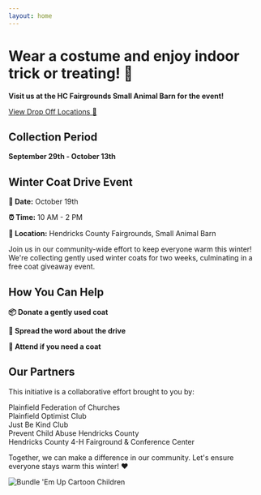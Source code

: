 ```yaml
---
layout: home
---
```


<div class="main-content">
  <h1>Wear a costume and enjoy indoor trick or treating! 🎃</h1>
  <p><strong>Visit us at the HC Fairgrounds Small Animal Barn for the event!</strong></p>
  
  <a href="https://bwaite43.github.io/bundleemup.com//dropoff-locations/" class="cta-button">View Drop Off Locations 📍</a>

  <div class="collection-period">
    <h2>Collection Period</h2>
    <p><strong>September 29th - October 13th</strong></p>
  </div>

  <div class="event-meta">
    <h2>Winter Coat Drive Event</h2>
    <p><strong>📅 Date:</strong> October 19th</p>
    <p><strong>⏰ Time:</strong> 10 AM - 2 PM</p>
    <p><strong>📍 Location:</strong> Hendricks County Fairgrounds, Small Animal Barn</p>
  </div>

  <p>Join us in our community-wide effort to keep everyone warm this winter! We're collecting gently used winter coats for two weeks, culminating in a free coat giveaway event.</p>

  <h2>How You Can Help</h2>
  <div class="help-options">
    <div class="help-item">
      <p><strong>📦 Donate a gently used coat</strong></p>
    </div>
    <div class="help-item">
      <p><strong>📢 Spread the word about the drive</strong></p>
    </div>
    <div class="help-item">
      <p><strong>🤝 Attend if you need a coat</strong></p>
    </div>
  </div>

  <h2>Our Partners</h2>
  <p>This initiative is a collaborative effort brought to you by:</p>

  <div class="partners-grid">
    <div class="partner-item">Plainfield Federation of Churches</div>
    <div class="partner-item">Plainfield Optimist Club</div>
    <div class="partner-item">Just Be Kind Club</div>
    <div class="partner-item">Prevent Child Abuse Hendricks County</div>
    <div class="partner-item">Hendricks County 4-H Fairground & Conference Center</div>
  </div>

  <p class="closing-message">Together, we can make a difference in our community. Let's ensure everyone stays warm this winter! ❤️</p>

  <div class="mascot-image">
    <img src="{{ site.baseurl }}/images/beu.png" alt="Bundle 'Em Up Cartoon Children">
  </div>
</div>
